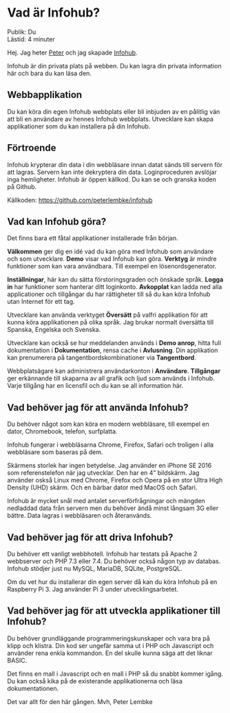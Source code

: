 # Vad är Infohub?
Publik: Du  
Lästid: 4 minuter

Hej. Jag heter [Peter](https://www.linkedin.com/in/peter-lembke-4b607293/) och jag skapade [Infohub](https://infohub.se/).

Infohub är din privata plats på webben. Du kan lagra din privata information här och bara du kan läsa den.

## Webbapplikation
Du kan köra din egen Infohub webbplats eller bli inbjuden av en pålitlig vän att bli en användare av hennes Infohub webbplats. Utvecklare kan skapa applikationer som du kan installera på din Infohub.

## Förtroende
Infohub krypterar din data i din webbläsare innan datat sänds till servern för att lagras. Servern kan inte dekryptera din data. Loginproceduren avslöjar inga hemligheter.
Infohub är öppen källkod. Du kan se och granska koden på Github.

Källkoden: https://github.com/peterlembke/infohub

## Vad kan Infohub göra?
Det finns bara ett fåtal applikationer installerade från början.

**Välkommen** ger dig en idé vad du kan göra med Infohub som användare och som utvecklare. **Demo** visar vad Infohub kan göra. **Verktyg** är mindre funktioner som kan vara användbara. Till exempel en lösenordsgenerator. 

**Inställningar**, här kan du sätta förstoringsgraden och önskade språk. **Logga in** har funktioner som hanterar ditt loginkonto. **Avkopplat** kan ladda ned alla applicationer och tillgångar du har rättigheter till så du kan köra Infohub utan Internet för ett tag.

Utvecklare kan använda verktyget **Översätt** på valfri applikation för att kunna köra applikationen på olika språk. Jag brukar normalt översätta till Spanska, Engelska och Svenska. 

Utvecklare kan också se hur meddelanden används i **Demo anrop**, hitta full dokumentation i **Dokumentation**, rensa cache i **Avlusning**. Din applikation kan prenumerera på tangentbordskombinationer via **Tangentbord**.

Webbplatsägare kan administrera användarkonton i **Användare**.
**Tillgångar** ger erkännande till skaparna av all grafik och ljud som används i Infohub. Varje tillgång har en licensfil och du kan se all information här.

## Vad behöver jag för att använda Infohub?
Du behöver något som kan köra en modern webbläsare, till exempel en dator, Chromebook, telefon, surfplatta.

Infohub fungerar i webbläsarna Chrome, Firefox, Safari och troligen i alla webbläsare som baseras på dem.

Skärmens storlek har ingen betydelse. Jag använder en iPhone SE 2016 som referenstelefon när jag utvecklar. Den har en 4” bildskärm. Jag använder oskså Linux med Chrome, Firefox och Opera på en stor Ultra High Density (UHD) skärm. Och en bärbar dator med MacOS och Safari.

Infohub är mycket snål med antalet serverförfrågningar och mängden nedladdad data från servern men du behöver ändå minst långsam 3G eller bättre. Data lagras i webbläsaren och återanvänds.

## Vad behöver jag för att driva Infohub?
Du behöver ett vanligt webbhotell. Infohub har testats på Apache 2 webbserver och PHP 7.3 eller 7.4. Du behöver också någon typ av databas. Infohub stödjer just nu MySQL, MariaDB, SQLite, PostgreSQL.

Om du vet hur du installerar din egen server då kan du köra Infohub på en Raspberry Pi 3. Jag använder Pi 3 under utvecklingsarbetet.

## Vad behöver jag för att utveckla applikationer till Infohub?
Du behöver grundläggande programmeringskunskaper och vara bra på klipp och klistra. Din kod ser ungefär samma ut i PHP och Javascript och använder rena enkla kommandon. En del skulle kunna säga att det liknar BASIC.

Det finns en mall i Javascript och en mall i PHP så du snabbt kommer igång. Du kan också kika på de existerande applikationerna och läsa dokumentationen.

Det var allt för den här gången.
Mvh, Peter Lembke
